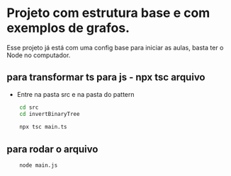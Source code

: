 # Projeto com estrutura base e com exemplos de grafos.
Esse projeto já está com uma config base para iniciar as aulas, basta ter o Node no computador.

## para transformar ts para js - npx tsc arquivo

- Entre na pasta src e na pasta do pattern
```bash
    cd src
    cd invertBinaryTree
    
    npx tsc main.ts
```

## para rodar o arquivo
```bash
    node main.js
```
